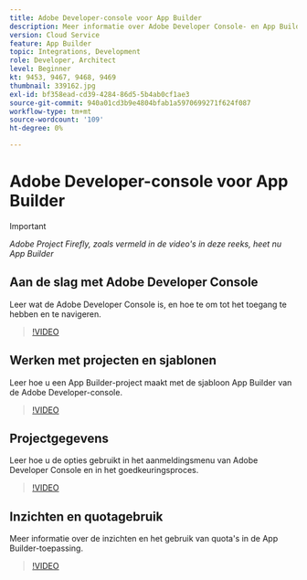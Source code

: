```yaml
---
title: Adobe Developer-console voor App Builder
description: Meer informatie over Adobe Developer Console- en App Builder-projecten.
version: Cloud Service
feature: App Builder
topic: Integrations, Development
role: Developer, Architect
level: Beginner
kt: 9453, 9467, 9468, 9469
thumbnail: 339162.jpg
exl-id: bf358ead-cd39-4284-86d5-5b4ab0cf1ae3
source-git-commit: 940a01cd3b9e4804bfab1a5970699271f624f087
workflow-type: tm+mt
source-wordcount: '109'
ht-degree: 0%

---
```


# Adobe Developer-console voor App Builder

>[!IMPORTANT]
>
> _Adobe Project Firefly, zoals vermeld in de video&#39;s in deze reeks, heet nu App Builder_

## Aan de slag met Adobe Developer Console

Leer wat de Adobe Developer Console is, en hoe te om tot het toegang te hebben en te navigeren.

>[!VIDEO](https://video.tv.adobe.com/v/339162/?quality=12&learn=on)

## Werken met projecten en sjablonen

Leer hoe u een App Builder-project maakt met de sjabloon App Builder van de Adobe Developer-console.

>[!VIDEO](https://video.tv.adobe.com/v/339163/?quality=12&learn=on)

## Projectgegevens

Leer hoe u de opties gebruikt in het aanmeldingsmenu van Adobe Developer Console en in het goedkeuringsproces.

>[!VIDEO](https://video.tv.adobe.com/v/339164/?quality=12&learn=on)

## Inzichten en quotagebruik

Meer informatie over de inzichten en het gebruik van quota&#39;s in de App Builder-toepassing.

>[!VIDEO](https://video.tv.adobe.com/v/339165/?quality=12&learn=on)
